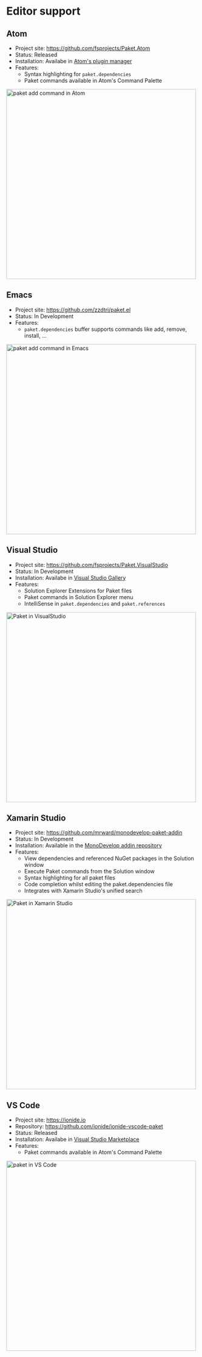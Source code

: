 # Editor support

## Atom

* Project site: https://github.com/fsprojects/Paket.Atom
* Status: Released
* Installation: Availabe in [Atom's plugin manager](https://atom.io/packages/paket)
* Features:
  * Syntax highlighting for `paket.dependencies`
  * Paket commands available in Atom's Command Palette

<a href="img/paket-add-atom.gif"><img src="img/paket-add-atom.gif" alt="paket add command in Atom" title="paket add command in Atom" width="500"></a>

## Emacs

* Project site: https://github.com/zzdtri/paket.el
* Status: In Development
* Features:
  * `paket.dependencies` buffer supports commands like add, remove, install, ...

<a href="img/paket-add-emacs.gif"><img src="img/paket-add-emacs.gif" alt="paket add command in Emacs" title="paket add command in Emacs" width="500"></a>

## Visual Studio

* Project site: https://github.com/fsprojects/Paket.VisualStudio
* Status: In Development
* Installation: Availabe in [Visual Studio Gallery](https://visualstudiogallery.msdn.microsoft.com/ce104917-e8b3-4365-9490-8432c6e75c36)
* Features:
  * Solution Explorer Extensions for Paket files
  * Paket commands in Solution Explorer menu  
  * IntelliSense in `paket.dependencies` and `paket.references`

<a href="img/paket.visualstudio.png"><img src="img/paket.visualstudio.png" alt="Paket in VisualStudio" title="Paket in VisualStudio" width="500"></a>

## Xamarin Studio

* Project site: https://github.com/mrward/monodevelop-paket-addin
* Status: In Development
* Installation: Available in the [MonoDevelop addin repository](http://addins.monodevelop.com/)
* Features:
	* View dependencies and referenced NuGet packages in the Solution window
	* Execute Paket commands from the Solution window
	* Syntax highlighting for all paket files
	* Code completion whilst editing the paket.dependencies file
	* Integrates with Xamarin Studio's unified search

<a href="img/paket-xamarin-studio.png"><img src="img/paket-xamarin-studio.png" alt="Paket in Xamarin Studio" title="Paket in Xamarin Studio" width="500"></a>

## VS Code

* Project site: https://ionide.io
* Repository: https://github.com/ionide/ionide-vscode-paket
* Status: Released
* Installation: Availabe in [Visual Studio Marketplace](https://marketplace.visualstudio.com/items/Ionide.Ionide-Paket)
* Features:
  * Paket commands available in Atom's Command Palette

<a href="img/paket-vscode.gif"><img src="img/paket-vscode.gif" alt="paket in VS Code" title="paket in VSCode" width="500"></a>
